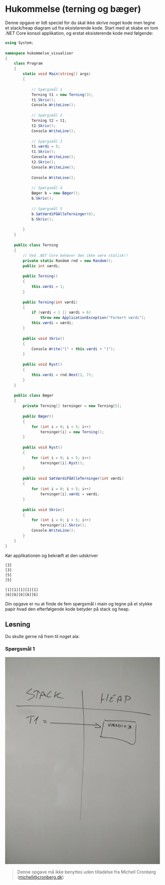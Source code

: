 ﻿# Hukommelse (terning og bæger)

Denne opgave er lidt speciel for du skal ikke skrive noget kode men tegne et 
stack/heap diagram ud fra eksisterende kode. Start med at skabe en tom 
.NET Core konsol applikation, og erstat eksisterende kode med følgende:

```csharp
using System;

namespace hukommelse_visualiser
{
    class Program
    {
        static void Main(string[] args)
        {

            // Spørgsmål 1 
            Terning t1 = new Terning(3);
            t1.Skriv();
            Console.WriteLine();

            // Spørgsmål 2 
            Terning t2 = t1;
            t2.Skriv();
            Console.WriteLine();

            // Spørgsmål 3
            t1.værdi = 5;
            t1.Skriv();
            Console.WriteLine();
            t2.Skriv();
            Console.WriteLine();

            Console.WriteLine();
            
            // Spørgsmål 4
            Bæger b = new Bæger();
            b.Skriv();

            // Spørgsmål 5
            b.SætVærdiPåAlleTerninger(6);
            b.Skriv();

        }
    }

    public class Terning
    {
        // Ved .NET Core behøver den ikke være statisk!!
        private static Random rnd = new Random();
        public int værdi;

        public Terning()
        {
            this.værdi = 1;
        }

        public Terning(int værdi)
        {
            if (værdi < 1 || værdi > 6)
                throw new ApplicationException("Forkert værdi");
            this.værdi = værdi;
        }

        public void Skriv()
        {
            Console.Write("[" + this.værdi + "]");
        }

        public void Ryst()
        {
            this.værdi = rnd.Next(1, 7);
        }
    }

    public class Bæger
    {
        private Terning[] terninger = new Terning[5];

        public Bæger()
        {
            for (int i = 0; i < 5; i++)
                terninger[i] = new Terning();
        }

        public void Ryst()
        {
            for (int i = 0; i < 5; i++)
                terninger[i].Ryst();
        }

        public void SætVærdiPåAlleTerninger(int værdi)
        {
            for (int i = 0; i < 5; i++)
                terninger[i].værdi = værdi;
        }

        public void Skriv()
        {
            for (int i = 0; i < 5; i++)
                terninger[i].Skriv();
            Console.WriteLine();
        }
    }
}
```

Kør applikationen og bekræft at den udskriver

```
[3]
[3]
[5]
[5]

[1][1][1][1][1]
[6][6][6][6][6]
```

Din opgave er nu at finde de fem spørgsmål i main og tegne på et stykke papir hvad 
den efterfølgende kode betyder på stack og heap.

## Løsning
Du skulle gerne nå frem til noget ala:

### Spørgsmål 1
![](spg1.jpg)

<!-- footerstart -->
> Denne opgave må ikke benyttes uden tilladelse fra Michell Cronberg (michell@cronberg.dk)
<!-- footerslut -->

